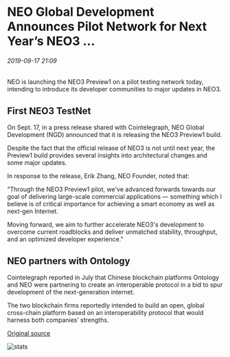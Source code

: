 # NEO Global Development Announces Pilot Network for Next Year’s NEO3 ...

###### 2019-09-17 21:09

NEO is launching the NEO3 Preview1 on a pilot testing network today, intending to introduce its developer communities to major updates in NEO3.

## First NEO3 TestNet

On Sept. 17, in a press release shared with Cointelegraph, NEO Global Development (NGD) announced that it is releasing the NEO3 Preview1 build.

Despite the fact that the official release of NEO3 is not until next year, the Preview1 build provides several insights into architectural changes and some major updates.

In response to the release, Erik Zhang, NEO Founder, noted that:

"Through the NEO3 Preview1 pilot, we've advanced forwards towards our goal of delivering large-scale commercial applications — something which I believe is of critical importance for achieving a smart economy as well as next-gen Internet.

Moving forward, we aim to further accelerate NEO3's development to overcome current roadblocks and deliver unmatched stability, throughput, and an optimized developer experience."

## NEO partners with Ontology 

Cointelegraph reported in July that Chinese blockchain platforms Ontology and NEO were partnering to create an interoperable protocol in a bid to spur development of the next-generation internet.

The two blockchain firms reportedly intended to build an open, global cross-chain platform based on an interoperability protocol that would harness both companies’ strengths.

[Original source](https://cointelegraph.com/news/neo-global-development-announces-pilot-network-for-next-years-neo3)

![stats](https://c.statcounter.com/11760860/0/a89fa40b/1/ "stats")